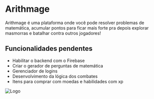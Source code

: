 
# Arithmage

Arithmage é uma plataforma onde você pode resolver problemas de matemática, acumular pontos para ficar mais forte pra depois explorar masmorras e batalhar contra outros jogadores!


## Funcionalidades pendentes

- Habilitar o backend com o Firebase
- Criar o gerador de perguntas de matemática
- Gerenciador de logins
- Desenvolvimento da lógica dos combates
- Itens para comprar com moedas e habilidades com xp


![Logo](https://dev-to-uploads.s3.amazonaws.com/uploads/articles/th5xamgrr6se0x5ro4g6.png)

